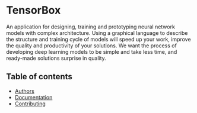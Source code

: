 # TensorBox  
An application for designing, training and prototyping neural network models with complex architecture. Using a graphical language to describe the structure and training cycle of models will speed up your work, improve the quality and productivity of your solutions. We want the process of developing deep learning models to be simple and take less time, and ready-made solutions surprise in quality.

## Table of contents  
- [Authors](#authors)
- [Documentation](#documentation)
- [Contributing](#contributing)

